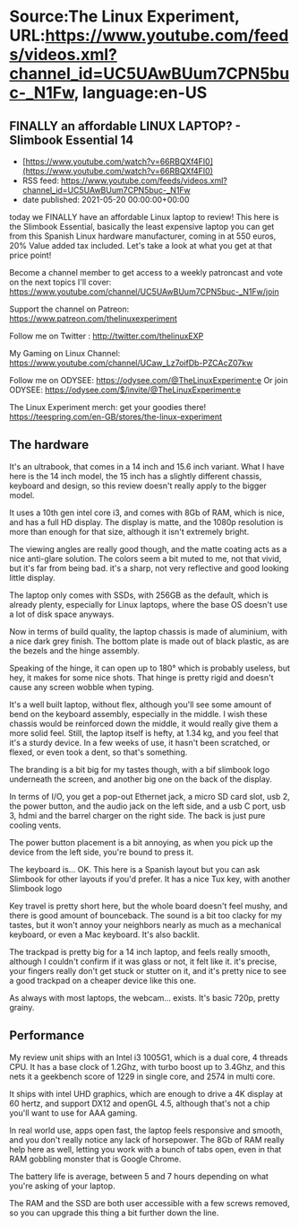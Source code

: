 # Source:The Linux Experiment, URL:https://www.youtube.com/feeds/videos.xml?channel_id=UC5UAwBUum7CPN5buc-_N1Fw, language:en-US

## FINALLY an affordable LINUX LAPTOP? - Slimbook Essential 14
 - [https://www.youtube.com/watch?v=66RBQXf4FI0](https://www.youtube.com/watch?v=66RBQXf4FI0)
 - RSS feed: https://www.youtube.com/feeds/videos.xml?channel_id=UC5UAwBUum7CPN5buc-_N1Fw
 - date published: 2021-05-20 00:00:00+00:00

today we FINALLY have an affordable Linux laptop to review! This here is the Slimbook Essential, basically the least expensive laptop you can get from this Spanish Linux hardware manufacturer, coming in at 550 euros, 20% Value added tax included. Let's take a look at what you get at that price point!

Become a channel member to get access to a weekly patroncast and vote on the next topics I'll cover:
https://www.youtube.com/channel/UC5UAwBUum7CPN5buc-_N1Fw/join

Support the channel on Patreon: 
https://www.patreon.com/thelinuxexperiment

Follow me on Twitter : http://twitter.com/thelinuxEXP

My Gaming on Linux Channel: https://www.youtube.com/channel/UCaw_Lz7oifDb-PZCAcZ07kw

Follow me on ODYSEE: https://odysee.com/@TheLinuxExperiment:e
Or join ODYSEE: https://odysee.com/$/invite/@TheLinuxExperiment:e

The Linux Experiment merch: get your goodies there! https://teespring.com/en-GB/stores/the-linux-experiment

## The hardware

It's an ultrabook, that comes in a 14 inch and 15.6 inch variant. What I have here is the 14 inch model, the 15 inch has a slightly different chassis, keyboard and design, so this review doesn't really apply to the bigger model.

It uses a 10th gen intel core i3,  and comes with 8Gb of RAM, which is nice, and has a full HD display. The display is matte, and the 1080p resolution is more than enough for that size, although it isn't extremely bright. 

The viewing angles are really good though, and the matte coating acts as a nice anti-glare solution.
The colors seem a bit muted to me, not that vivid, but it's far from being bad. it's a sharp, not very reflective and good looking little display.

The laptop only comes with SSDs, with 256GB as the default, which is already plenty, especially for Linux laptops, where the base OS doesn't use a lot of disk space anyways.

Now in terms of build quality, the laptop chassis is made of aluminium, with a nice dark grey finish. The bottom plate is made out of black plastic, as are the bezels and the hinge assembly.

Speaking of the hinge, it can open up to 180°  which is probably useless, but hey, it makes for some nice shots. That hinge is pretty rigid and doesn't cause any screen wobble when typing.

It's a well built laptop, without flex, although you'll see some amount of bend on the keyboard assembly, especially in the middle. I wish these chassis would be reinforced down the middle, it would really give them a more solid feel. Still, the laptop itself is hefty, at 1.34 kg, and you feel that it's a sturdy device. In a few weeks of use, it hasn't been scratched, or flexed, or even took a dent, so that's something.

The branding is a bit big for my tastes though, with a bif slimbook logo underneath the screen, and another big one on the back of the display.

In terms of I/O, you get a pop-out Ethernet jack, a micro SD card slot, usb 2, the power button, and the audio jack on the left side, and a usb C port, usb 3, hdmi and the barrel charger on the right side. The back is just pure cooling vents.

The power button placement is a bit annoying, as when you pick up the device from the left side, you're bound to press it.

The keyboard is... OK. This here is a Spanish layout but you can ask Slimbook for other layouts if you'd prefer. It has a nice Tux key, with another Slimbook logo

Key travel is pretty short here, but the whole board doesn't feel mushy, and there is good amount of bounceback. The sound is a bit too clacky for my tastes, but it won't annoy your neighbors nearly as much as a mechanical keyboard, or even a Mac keyboard. It's also backlit.

The trackpad is pretty big for a 14 inch laptop, and feels really smooth, although I couldn't confirm if it was glass or not, it felt like it. it's precise, your fingers really don't get stuck or stutter on it, and it's pretty nice to see a good trackpad on a cheaper device like this one.

As always with most laptops, the webcam... exists. It's basic 720p, pretty grainy.

## Performance

My review unit ships with an Intel i3 1005G1, which is a dual core, 4 threads CPU. It has a base clock of 1.2Ghz, with turbo boost up to 3.4Ghz, and this nets it a geekbench score of 1229 in single core, and 2574 in multi core. 

It ships with intel UHD graphics, which are enough to drive a 4K display at 60 hertz, and support DX12 and openGL 4.5, although that's not a chip you'll want to use for AAA gaming.

In real world use, apps open fast, the laptop feels responsive and smooth, and you don't really notice any lack of horsepower. The 8Gb of RAM really help here as well, letting you work with a bunch of tabs open, even in that RAM gobbling monster that is Google Chrome.

The battery life is average, between 5 and 7 hours depending on what you're asking of your laptop.

The RAM and the SSD are both user accessible with a few screws removed, so you can upgrade this thing a bit further down the line.

